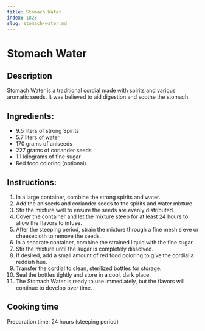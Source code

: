 ```yaml
---
title: Stomach Water
index: 1823
slug: stomach-water.md
---
```


# Stomach Water

## Description
Stomach Water is a traditional cordial made with spirits and various aromatic seeds. It was believed to aid digestion and soothe the stomach.

## Ingredients:
- 9.5 liters of strong Spirits
- 5.7 liters of water
- 170 grams of aniseeds
- 227 grams of coriander seeds
- 1.1 kilograms of fine sugar
- Red food coloring (optional)

## Instructions:
1. In a large container, combine the strong spirits and water.
2. Add the aniseeds and coriander seeds to the spirits and water mixture.
3. Stir the mixture well to ensure the seeds are evenly distributed.
4. Cover the container and let the mixture steep for at least 24 hours to allow the flavors to infuse.
5. After the steeping period, strain the mixture through a fine mesh sieve or cheesecloth to remove the seeds.
6. In a separate container, combine the strained liquid with the fine sugar.
7. Stir the mixture until the sugar is completely dissolved.
8. If desired, add a small amount of red food coloring to give the cordial a reddish hue.
9. Transfer the cordial to clean, sterilized bottles for storage.
10. Seal the bottles tightly and store in a cool, dark place.
11. The Stomach Water is ready to use immediately, but the flavors will continue to develop over time.

## Cooking time
Preparation time: 24 hours (steeping period)